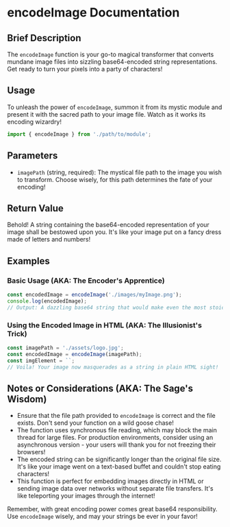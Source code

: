# encodeImage Documentation

## Brief Description
The `encodeImage` function is your go-to magical transformer that converts mundane image files into sizzling base64-encoded string representations. Get ready to turn your pixels into a party of characters!

## Usage
To unleash the power of `encodeImage`, summon it from its mystic module and present it with the sacred path to your image file. Watch as it works its encoding wizardry!

```javascript
import { encodeImage } from './path/to/module';
```

## Parameters
- `imagePath` (string, required): The mystical file path to the image you wish to transform. Choose wisely, for this path determines the fate of your encoding!

## Return Value
Behold! A string containing the base64-encoded representation of your image shall be bestowed upon you. It's like your image put on a fancy dress made of letters and numbers!

## Examples

### Basic Usage (AKA: The Encoder's Apprentice)
```javascript
const encodedImage = encodeImage('./images/myImage.png');
console.log(encodedImage);
// Output: A dazzling base64 string that would make even the most stoic developer swoon!
```

### Using the Encoded Image in HTML (AKA: The Illusionist's Trick)
```javascript
const imagePath = './assets/logo.jpg';
const encodedImage = encodeImage(imagePath);
const imgElement = ``;
// Voila! Your image now masquerades as a string in plain HTML sight!
```

## Notes or Considerations (AKA: The Sage's Wisdom)
- Ensure that the file path provided to `encodeImage` is correct and the file exists. Don't send your function on a wild goose chase!
- The function uses synchronous file reading, which may block the main thread for large files. For production environments, consider using an asynchronous version - your users will thank you for not freezing their browsers!
- The encoded string can be significantly longer than the original file size. It's like your image went on a text-based buffet and couldn't stop eating characters!
- This function is perfect for embedding images directly in HTML or sending image data over networks without separate file transfers. It's like teleporting your images through the internet!

Remember, with great encoding power comes great base64 responsibility. Use `encodeImage` wisely, and may your strings be ever in your favor!
